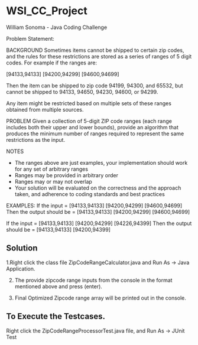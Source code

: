 # WSI_CC_Project
William Sonoma - Java Coding Challenge

Problem Statement: 

BACKGROUND
Sometimes items cannot be shipped to certain zip codes, and the rules for these restrictions are stored as a series of ranges of 5 digit codes. For example if the ranges are:

[94133,94133] [94200,94299] [94600,94699]

Then the item can be shipped to zip code 94199, 94300, and 65532, but cannot be shipped to 94133, 94650, 94230, 94600, or 94299.

Any item might be restricted based on multiple sets of these ranges obtained from multiple sources.

PROBLEM
Given a collection of 5-digit ZIP code ranges (each range includes both their upper and lower bounds), provide an algorithm that produces the minimum number of ranges required to represent the same restrictions as the input.

NOTES
- The ranges above are just examples, your implementation should work for any set of arbitrary ranges
- Ranges may be provided in arbitrary order
- Ranges may or may not overlap
- Your solution will be evaluated on the correctness and the approach taken, and adherence to coding standards and best practices

EXAMPLES:
If the input = [94133,94133] [94200,94299] [94600,94699]
Then the output should be = [94133,94133] [94200,94299] [94600,94699]

If the input = [94133,94133] [94200,94299] [94226,94399] 
Then the output should be = [94133,94133] [94200,94399]

## Solution
1.Right click the class file ZipCodeRangeCalculator.java and Run As -> Java Application.

2. The provide zipcode range inputs from the console in the format mentioned above and press (enter).

3. Final Optimized Zipcode range array will be printed out in the console.

## To Execute the Testcases.
Right click the ZipCodeRangeProcessorTest.java file, and Run As -> JUnit Test
